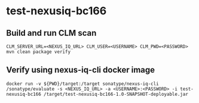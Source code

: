 # test-nexusiq-bc166

## Build and run CLM scan
```CLM_SERVER_URL=<NEXUS_IQ_URL> CLM_USER=<USERNAME> CLM_PWD=<PASSWORD> mvn clean package verify```

## Verify using nexus-iq-cli docker image 
```docker run -v ${PWD}/target:/target sonatype/nexus-iq-cli /sonatype/evaluate -s <NEXUS_IQ_URL> -a <USERNAME>:<PASSWORD> -i test-nexusiq-bc166 /target/test-nexusiq-bc166-1.0-SNAPSHOT-deployable.jar```

